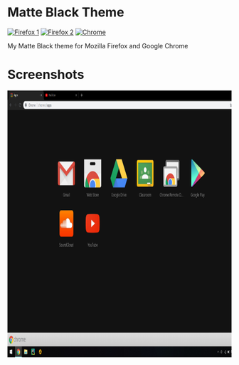 # Matte Black Theme

[![Firefox 1](https://img.shields.io/amo/users/matte-black-theme.svg?label=Firefox%201&style=for-the-badge)](https://addons.mozilla.org/en-US/firefox/addon/matte-black-theme/)
[![Firefox 2](https://img.shields.io/amo/users/matte-black-v2.svg?label=Firefox%202&style=for-the-badge)](https://addons.mozilla.org/firefox/addon/matte-black-v2/)
[![Chrome](https://img.shields.io/chrome-web-store/users/ioadlgcadgdbcchobmhlipionnphmfja.svg?label=Chrome&style=for-the-badge)](https://chrome.google.com/webstore/detail/matte-black-theme/ioadlgcadgdbcchobmhlipionnphmfja)

My Matte Black theme for Mozilla Firefox and Google Chrome

# Screenshots
<img src="https://github.com/elibroftw/matte-black-theme/blob/master/Matte%20Black%20Theme%20Resources/Screenshot%201.jpg" alt="Screenshot" height="600px"/>
